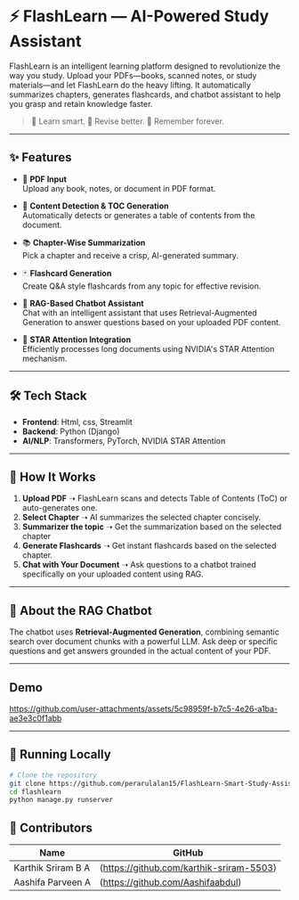 # ⚡ FlashLearn — AI-Powered Study Assistant

FlashLearn is an intelligent learning platform designed to revolutionize the way you study. Upload your PDFs—books, scanned notes, or study materials—and let FlashLearn do the heavy lifting. It automatically summarizes chapters, generates flashcards, and chatbot assistant to help you grasp and retain knowledge faster.

> 📘 Learn smart. 📌 Revise better. 🚀 Remember forever.

---

## ✨ Features

- 📄 **PDF Input**  
  Upload any book, notes, or document in PDF format.

- 🧠 **Content Detection & TOC Generation**  
  Automatically detects or generates a table of contents from the document.

- 📚 **Chapter-Wise Summarization**  
  Pick a chapter and receive a crisp, AI-generated summary.

- 🃏 **Flashcard Generation**  
  Create Q&A style flashcards from any topic for effective revision.

- 🤖 **RAG-Based Chatbot Assistant**  
  Chat with an intelligent assistant that uses Retrieval-Augmented Generation to answer questions based on your uploaded PDF content.

- 🚀 **STAR Attention Integration**  
  Efficiently processes long documents using NVIDIA's STAR Attention mechanism.

---

## 🛠️ Tech Stack

- **Frontend**: Html, css, Streamlit 
- **Backend**: Python (Django) 
- **AI/NLP**: Transformers, PyTorch, NVIDIA STAR Attention    

---

## 🚧 How It Works

1. **Upload PDF** ➝ FlashLearn scans and detects Table of Contents (ToC) or auto-generates one.
2. **Select Chapter** ➝ AI summarizes the selected chapter concisely.
3. **Summarizer the topic** ➝ Get the summarization based on the selected chapter
4. **Generate Flashcards** ➝ Get instant flashcards based on the selected chapter.
5. **Chat with Your Document** ➝ Ask questions to a chatbot trained specifically on your uploaded content using RAG. 

---

## 💬 About the RAG Chatbot

The chatbot uses **Retrieval-Augmented Generation**, combining semantic search over document chunks with a powerful LLM. Ask deep or specific questions and get answers grounded in the actual content of your PDF.

---

## Demo

https://github.com/user-attachments/assets/5c98959f-b7c5-4e26-a1ba-ae3e3c0f1abb

---

## 🧪 Running Locally

```bash
# Clone the repository
git clone https://github.com/perarulalan15/FlashLearn-Smart-Study-Assistant.git
cd flashlearn
python manage.py runserver
```

## 👥 Contributors

|        Name        |                 GitHub                  | 
|--------------------|-----------------------------------------|
| Karthik Sriram B A | (https://github.com/karthik-sriram-5503)|
| Aashifa Parveen A  | (https://github.com/Aashifaabdul)       |
